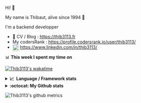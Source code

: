 Hi! 👋

My name is Thibaut, alive since 1994 🍷

I'm a backend developper

-   📝 CV / Blog : https://thib3113.fr
-   My codersRank : https://profile.codersrank.io/user/thib3113/
-   <a href="https://www.linkedin.com/in/thib3113/"><img align="left" alt="Thib3113's Linkedin" width="21px" src="https://img.icons8.com/color/48/linkedin.png" /></a> https://www.linkedin.com/in/thib3113/

📊 **This week I spent my time on**

[![Thib3113's wakatime](https://github-readme-stats.vercel.app/api/wakatime?username=thib3113&layout=default&theme=dracula&langs_count=6&hide_title=true&hide_border=true)](https://wakatime.com/@thib3113)

<details>
  <summary><b>📈&nbsp;&nbsp;Language&nbsp;/&nbsp;Framework stats</b></summary>
  <br/>  
  <a href='https://profile.codersrank.io/user/thib3113/'>
  <img src='http://cr-skills-chart-widget.azurewebsites.net/api/api?username=thib3113&padding=30&skills=php,batchfile,javascript,less,mysql,reactjs,scss,shell,typescript,vue'>
  </a>
</details>

<details>
  <summary><b>:octocat: My Github stats</b></summary>
  <br/>  
  
  <img src="https://github-readme-stats.vercel.app/api?username=thib3113&theme=dracula&show_icons=true&" alt="Thib3113's GitHub stats" />

<!--START_SECTION:activity-->

1. 🚀 Published release [lovebox-client/v1.0.2](https://github.com/thib3113/node-lovebox/releases/tag/lovebox-client/v1.0.2) in [thib3113/node-lovebox](https://github.com/thib3113/node-lovebox)
2. 🗣 Commented on [#370](https://github.com/moleculerjs/moleculer-db/pull/370#issuecomment-1874635717) in [moleculerjs/moleculer-db](https://github.com/moleculerjs/moleculer-db)
3. 🚀 Published release [lovebox-client/v1.0.1](https://github.com/thib3113/node-lovebox/releases/tag/lovebox-client/v1.0.1) in [thib3113/node-lovebox](https://github.com/thib3113/node-lovebox)
4. 🚀 Published release [Initial release](https://github.com/thib3113/node-lovebox/releases/tag/lovebox-client/v1.0.0) in [thib3113/node-lovebox](https://github.com/thib3113/node-lovebox)
5. 🚀 Published release [try publish](https://github.com/thib3113/node-lovebox/releases/tag/lovebox-client/v0.9.4) in [thib3113/node-lovebox](https://github.com/thib3113/node-lovebox)
 <!--END_SECTION:activity-->

</details>

![Thib3113's github metrics](https://gist.githubusercontent.com/thib3113/83a96e16f8bca103f1b0e376186c66ec/raw/github-metrics.svg)
